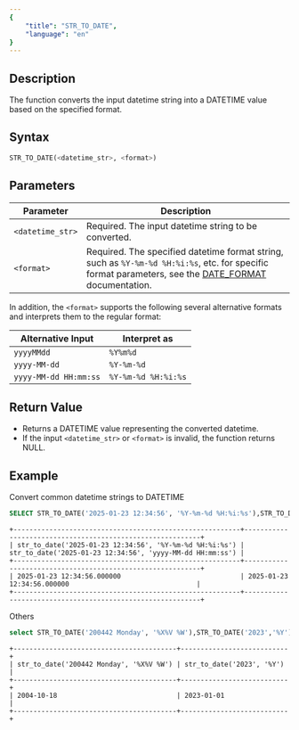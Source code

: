 ```yaml
---
{
    "title": "STR_TO_DATE",
    "language": "en"
}
---
```


## Description

The function converts the input datetime string into a DATETIME value based on the specified format.

## Syntax

```sql
STR_TO_DATE(<datetime_str>, <format>)
```
## Parameters

| Parameter        | Description                                                                                                      |
|------------------|------------------------------------------------------------------------------------------------------------------|
| `<datetime_str>` | Required. The input datetime string to be converted.                                                             |
| `<format>`       | Required. The specified datetime format string, such as `%Y-%m-%d %H:%i:%s`, etc. for specific format parameters, see the [DATE_FORMAT](./date-format#parameters) documentation. |

In addition, the `<format>` supports the following several alternative formats and interprets them to the regular format:

|Alternative Input|Interpret as|
|-|-|
|`yyyyMMdd`|`%Y%m%d`|
|`yyyy-MM-dd`|`%Y-%m-%d`|
|`yyyy-MM-dd HH:mm:ss`|`%Y-%m-%d %H:%i:%s`|

## Return Value

- Returns a DATETIME value representing the converted datetime.
- If the input `<datetime_str>` or `<format>` is invalid, the function returns NULL.

## Example

Convert common datetime strings to DATETIME

```sql
SELECT STR_TO_DATE('2025-01-23 12:34:56', '%Y-%m-%d %H:%i:%s'),STR_TO_DATE('2025-01-23 12:34:56', 'yyyy-MM-dd HH:mm:ss');
```

```text
+---------------------------------------------------------+-----------------------------------------------------------+
| str_to_date('2025-01-23 12:34:56', '%Y-%m-%d %H:%i:%s') | str_to_date('2025-01-23 12:34:56', 'yyyy-MM-dd HH:mm:ss') |
+---------------------------------------------------------+-----------------------------------------------------------+
| 2025-01-23 12:34:56.000000                              | 2025-01-23 12:34:56.000000                                |
+---------------------------------------------------------+-----------------------------------------------------------+
```

Others

```sql
select STR_TO_DATE('200442 Monday', '%X%V %W'),STR_TO_DATE('2023','%Y');
```

```text
+-----------------------------------------+---------------------------+
| str_to_date('200442 Monday', '%X%V %W') | str_to_date('2023', '%Y') |
+-----------------------------------------+---------------------------+
| 2004-10-18                              | 2023-01-01                |
+-----------------------------------------+---------------------------+
```